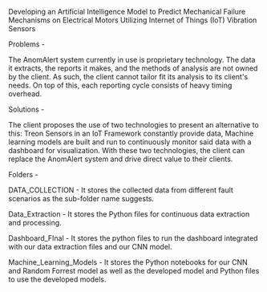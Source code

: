 Developing an Artificial Intelligence Model to Predict Mechanical Failure Mechanisms on Electrical Motors Utilizing Internet of Things (IoT) Vibration Sensors 

Problems - 

The AnomAlert system currently in use is proprietary technology.​
The data it extracts, the reports it makes, and the methods of analysis are not owned by the client.​
As such, the client cannot tailor fit its analysis to its client's needs.​
On top of this, each reporting cycle consists of heavy timing overhead.

Solutions - 

The client proposes the use of two technologies to present an alternative to this:​
Treon Sensors in an IoT Framework constantly provide data,​
Machine learning models are built and run to continuously monitor said data with a dashboard for visualization.
With these two technologies, the client can replace the AnomAlert system and drive direct value to their clients.

Folders - 

DATA_COLLECTION - It stores the collected data from different fault scenarios as the sub-folder name suggests.

Data_Extraction -  It stores the Python files for continuous data extraction and processing.

Dashboard_FInal - It stores the python files to run the dashboard integrated with our data extraction files and our CNN model.

Machine_Learning_Models - It stores the Python notebooks for our CNN and Random Forrest model as well as the developed model and Python files to use the developed models.


